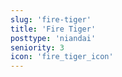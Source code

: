 ```yaml
---
slug: 'fire-tiger'
title: 'Fire Tiger'
posttype: 'niandai'
seniority: 3
icon: 'fire_tiger_icon'
---
```


